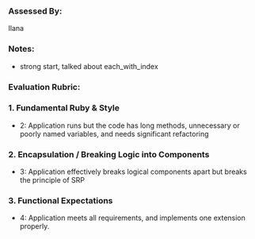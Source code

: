 ### Assessed By:
Ilana

### Notes:
- strong start, talked about each_with_index 

### Evaluation Rubric:

### 1. Fundamental Ruby & Style

* 2:  Application runs but the code has long methods, unnecessary or poorly named variables, and needs significant refactoring

### 2. Encapsulation / Breaking Logic into Components

* 3: Application effectively breaks logical components apart but breaks the principle of SRP

### 3. Functional Expectations

* 4: Application meets all requirements, and implements one extension properly.
